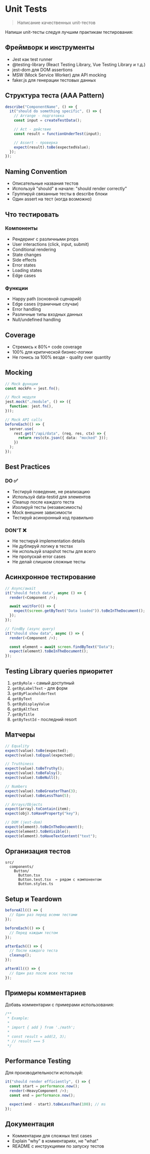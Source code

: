 # Unit Tests

> Написание качественных unit-тестов

Напиши unit-тесты следуя лучшим практикам тестирования:

## Фреймворк и инструменты

- Jest как test runner
- @testing-library (React Testing Library, Vue Testing Library и т.д.)
- jest-dom для DOM assertions
- MSW (Mock Service Worker) для API mocking
- faker.js для генерации тестовых данных

## Структура теста (AAA Pattern)

```typescript
describe("ComponentName", () => {
  it("should do something specific", () => {
    // Arrange - подготовка
    const input = createTestData();

    // Act - действие
    const result = functionUnderTest(input);

    // Assert - проверка
    expect(result).toBe(expectedValue);
  });
});
```

## Naming Convention

- Описательные названия тестов
- Используй "should" в начале: "should render correctly"
- Группируй связанные тесты в describe блоки
- Один assert на тест (когда возможно)

## Что тестировать

### Компоненты

- Рендеринг с различными props
- User interactions (click, input, submit)
- Conditional rendering
- State changes
- Side effects
- Error states
- Loading states
- Edge cases

### Функции

- Happy path (основной сценарий)
- Edge cases (граничные случаи)
- Error handling
- Различные типы входных данных
- Null/undefined handling

## Coverage

- Стремись к 80%+ code coverage
- 100% для критической бизнес-логики
- Не гонись за 100% везде - quality over quantity

## Mocking

```typescript
// Mock функции
const mockFn = jest.fn();

// Mock модуля
jest.mock("./module", () => ({
  function: jest.fn(),
}));

// Mock API calls
beforeEach(() => {
  server.use(
    rest.get("/api/data", (req, res, ctx) => {
      return res(ctx.json({ data: "mocked" }));
    })
  );
});
```

## Best Practices

### DO ✅

- Тестируй поведение, не реализацию
- Используй data-testid для элементов
- Cleanup после каждого теста
- Изолируй тесты (независимость)
- Mock внешние зависимости
- Тестируй асинхронный код правильно

### DON'T ❌

- Не тестируй implementation details
- Не дублируй логику в тестах
- Не используй snapshot тесты для всего
- Не пропускай error cases
- Не делай слишком сложные тесты

## Асинхронное тестирование

```typescript
// Async/await
it("should fetch data", async () => {
  render(<Component />);

  await waitFor(() => {
    expect(screen.getByText("Data loaded")).toBeInTheDocument();
  });
});

// findBy (async query)
it("should show data", async () => {
  render(<Component />);

  const element = await screen.findByText("Data");
  expect(element).toBeInTheDocument();
});
```

## Testing Library queries приоритет

1. `getByRole` - самый доступный
2. `getByLabelText` - для форм
3. `getByPlaceholderText`
4. `getByText`
5. `getByDisplayValue`
6. `getByAltText`
7. `getByTitle`
8. `getByTestId` - последний resort

## Матчеры

```typescript
// Equality
expect(value).toBe(expected);
expect(value).toEqual(expected);

// Truthiness
expect(value).toBeTruthy();
expect(value).toBeFalsy();
expect(value).toBeNull();

// Numbers
expect(value).toBeGreaterThan(3);
expect(value).toBeLessThan(5);

// Arrays/Objects
expect(array).toContain(item);
expect(obj).toHaveProperty("key");

// DOM (jest-dom)
expect(element).toBeInTheDocument();
expect(element).toBeVisible();
expect(element).toHaveTextContent("text");
```

## Организация тестов

```
src/
  components/
    Button/
      Button.tsx
      Button.test.tsx  ← рядом с компонентом
      Button.styles.ts
```

## Setup и Teardown

```typescript
beforeAll(() => {
  // Один раз перед всеми тестами
});

beforeEach(() => {
  // Перед каждым тестом
});

afterEach(() => {
  // После каждого теста
  cleanup();
});

afterAll(() => {
  // Один раз после всех тестов
});
```

## Примеры комментариев

Добавь комментарии с примерами использования:

```typescript
/**
 * Example:
 *
 * import { add } from './math';
 *
 * const result = add(2, 3);
 * // result === 5
 */
```

## Performance Testing

Для производительности используй:

```typescript
it("should render efficiently", () => {
  const start = performance.now();
  render(<HeavyComponent />);
  const end = performance.now();

  expect(end - start).toBeLessThan(100); // ms
});
```

## Документация

- Комментарии для сложных test cases
- Explain "why" в комментариях, не "what"
- README с инструкциями по запуску тестов
